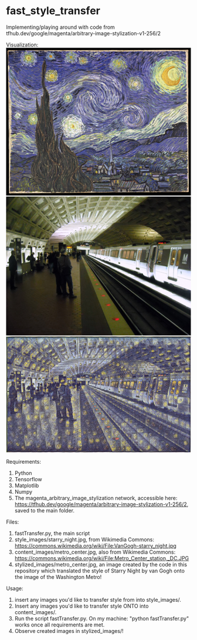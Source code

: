 # fast_style_transfer
Implementing/playing around with code from tfhub.dev/google/magenta/arbitrary-image-stylization-v1-256/2

Visualization:
<img src="style_images/starry_night.jpg" alt="Starry Night by Van Gogh" title="Starry Night by Van Gogh">
<img src="content_images/metro_center.jpg" alt="DC's Metro Center" title="DC's Metro Center">
<img src="stylized_images/metro_center_style_of_starry_night.jpg" alt="Metro Center in the style of Starry Night!" title="Metro Center in the style of Starry Night!">

Requirements:
1. Python
2. Tensorflow
3. Matplotlib
4. Numpy
5. The magenta_arbitrary_image_stylization network, accessible here: https://tfhub.dev/google/magenta/arbitrary-image-stylization-v1-256/2, saved to the main folder.

Files:
1. fastTransfer.py, the main script
2. style_images/starry_night.jpg, from Wikimedia Commons: https://commons.wikimedia.org/wiki/File:VanGogh-starry_night.jpg
3. content_images/metro_center.jpg, also from Wikimedia Commons: https://commons.wikimedia.org/wiki/File:Metro_Center_station,_DC.JPG
4. stylized_images/metro_center.jpg, an image created by the code in this repository which translated the style of Starry Night by van Gogh onto the image of the Washington Metro!

Usage:
1. insert any images you'd like to transfer style from into style_images/.
2. Insert any images you'd like to transfer style ONTO into content_images/.
4. Run the script fastTransfer.py. On my machine: "python fastTransfer.py" works once all requirements are met.
5. Observe created images in stylized_images/!